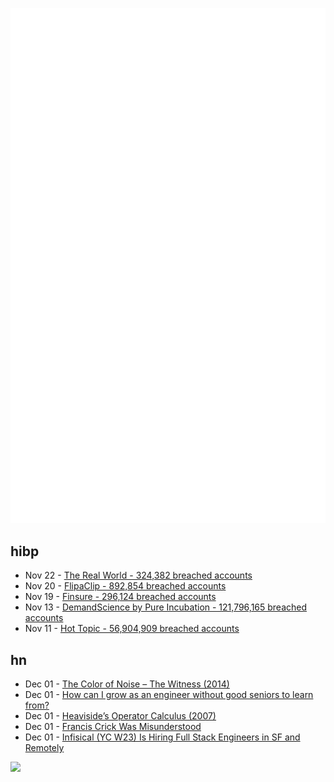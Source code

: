 ![Metrics](https://raw.githubusercontent.com/phixion/phixion/master/metrics.svg)

## hibp

<!--
for https://github.com/phixion/phixion/blob/main/.github/workflows/feeds.yml
-->
<!--START_SECTION:haveibeenpwnd-->
- Nov 22 - [The Real World - 324,382 breached accounts](https://haveibeenpwned.com/PwnedWebsites#TheRealWorld)
- Nov 20 - [FlipaClip - 892,854 breached accounts](https://haveibeenpwned.com/PwnedWebsites#FlipaClip)
- Nov 19 - [Finsure - 296,124 breached accounts](https://haveibeenpwned.com/PwnedWebsites#Finsure)
- Nov 13 - [DemandScience by Pure Incubation - 121,796,165 breached accounts](https://haveibeenpwned.com/PwnedWebsites#DemandScience)
- Nov 11 - [Hot Topic - 56,904,909 breached accounts](https://haveibeenpwned.com/PwnedWebsites#HotTopic)
<!--END_SECTION:haveibeenpwnd-->

## hn

<!--
for https://github.com/phixion/phixion/blob/main/.github/workflows/feeds.yml
-->
<!--START_SECTION:hn-->
- Dec 01 - [The Color of Noise – The Witness (2014)](https://caseymuratori.com/blog_0010)
- Dec 01 - [How can I grow as an engineer without good seniors to learn from?](https://news.ycombinator.com/item?id=42289955)
- Dec 01 - [Heaviside’s Operator Calculus (2007)](https://deadreckonings.com/2007/12/07/heavisides-operator-calculus/)
- Dec 01 - [Francis Crick Was Misunderstood](https://www.asimov.press/p/crick)
- Dec 01 - [Infisical (YC W23) Is Hiring Full Stack Engineers in SF and Remotely](https://www.ycombinator.com/companies/infisical/jobs/2OGBQMt-full-stack-engineer-sf)
<!--END_SECTION:hn-->

<!--
for https://yhype.me
-->
![](https://hit.yhype.me/github/profile?user_id=13013670)
